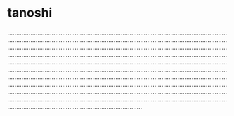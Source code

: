 # tanoshi
....................................................................................................................................................................................................................................................................................................................................................................................................................................................................................................................................................................................................................................................................................................................................................................................................................................................................................................................................................................................................................................................................................................................................................................................................................................................................................................................................................................